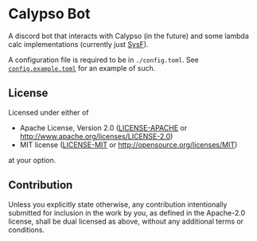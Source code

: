 # Calypso Bot

A discord bot that interacts with Calypso (in the future) and some lambda calc implementations (currently just [SysF](https://github.com/ThePuzzlemaker/sysf-rs)).

A configuration file is required to be in `./config.toml`. See [`config.example.toml`](./config.example.toml) for an example of such.

## License

Licensed under either of

 * Apache License, Version 2.0
   ([LICENSE-APACHE](LICENSE-APACHE) or http://www.apache.org/licenses/LICENSE-2.0)
 * MIT license
   ([LICENSE-MIT](LICENSE-MIT) or http://opensource.org/licenses/MIT)

at your option.

## Contribution

Unless you explicitly state otherwise, any contribution intentionally submitted
for inclusion in the work by you, as defined in the Apache-2.0 license, shall be
dual licensed as above, without any additional terms or conditions.